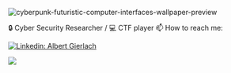 
 
![cyberpunk-futuristic-computer-interfaces-wallpaper-preview](https://user-images.githubusercontent.com/55303037/165060541-4f6bc5bd-e366-4a27-9132-f2b4f2263b03.jpg)


🔒 Cyber Security Researcher / 💻 CTF player
📫 How to reach me:&nbsp;

[![Linkedin: Albert Gierlach](https://img.shields.io/badge/-LinkedIn-blue?style=flat-square&logo=Linkedin&logoColor=white&link=https://www.linkedin.com/in/mohamed-hellmy-2b56ab198/)](https://www.linkedin.com/in/mohamed-hellmy-2b56ab198/)&nbsp;
<p>
<img allign="right" src="https://github-readme-stats.vercel.app/api?username=7elmie&count_private=true&show_icons=true&theme=blueberry"/>
</p>
